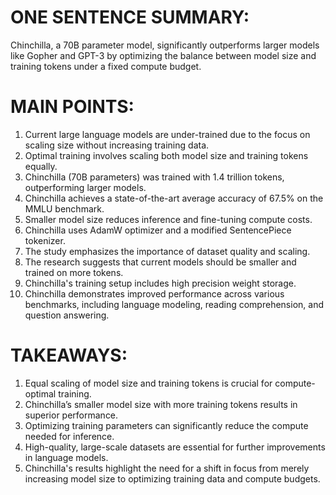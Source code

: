 # ONE SENTENCE SUMMARY:
Chinchilla, a 70B parameter model, significantly outperforms larger models like Gopher and GPT-3 by optimizing the balance between model size and training tokens under a fixed compute budget.

# MAIN POINTS:
1. Current large language models are under-trained due to the focus on scaling size without increasing training data.
2. Optimal training involves scaling both model size and training tokens equally.
3. Chinchilla (70B parameters) was trained with 1.4 trillion tokens, outperforming larger models.
4. Chinchilla achieves a state-of-the-art average accuracy of 67.5% on the MMLU benchmark.
5. Smaller model size reduces inference and fine-tuning compute costs.
6. Chinchilla uses AdamW optimizer and a modified SentencePiece tokenizer.
7. The study emphasizes the importance of dataset quality and scaling.
8. The research suggests that current models should be smaller and trained on more tokens.
9. Chinchilla's training setup includes high precision weight storage.
10. Chinchilla demonstrates improved performance across various benchmarks, including language modeling, reading comprehension, and question answering.

# TAKEAWAYS:
1. Equal scaling of model size and training tokens is crucial for compute-optimal training.
2. Chinchilla’s smaller model size with more training tokens results in superior performance.
3. Optimizing training parameters can significantly reduce the compute needed for inference.
4. High-quality, large-scale datasets are essential for further improvements in language models.
5. Chinchilla's results highlight the need for a shift in focus from merely increasing model size to optimizing training data and compute budgets.
